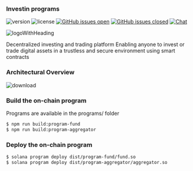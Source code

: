 ### Investin programs

![version](https://img.shields.io/badge/version-1.1.0-blue.svg) ![license](https://img.shields.io/badge/license-MIT-blue.svg) [![GitHub issues open](https://img.shields.io/github/issues/creativetimofficial/black-dashboard-react.svg?maxAge=2592000)]() [![GitHub issues closed](https://img.shields.io/github/issues-closed-raw/creativetimofficial/black-dashboard-react.svg?maxAge=2592000)]()  [![Chat](https://img.shields.io/badge/chat-on%20discord-7289da.svg)](https://discord.com/invite/Yf54h9B)

![logoWithHeading](https://user-images.githubusercontent.com/20189814/120890605-8a36ce00-c621-11eb-9a8d-37106ab52b73.png)


Decentralized investing and trading platform 
Enabling anyone to invest or trade digital assets in a trustless and secure environment using smart contracts

### Architectural Overview
![download](https://user-images.githubusercontent.com/20189814/120890571-43e16f00-c621-11eb-9150-a8b5f431f002.png)


### Build the on-chain program

Programs are available in the programs/ folder

```bash
$ npm run build:program-fund
$ npm run build:program-aggregator

```


### Deploy the on-chain program

```bash
$ solana program deploy dist/program-fund/fund.so
$ solana program deploy dist/program-aggregator/aggregator.so

```

```
